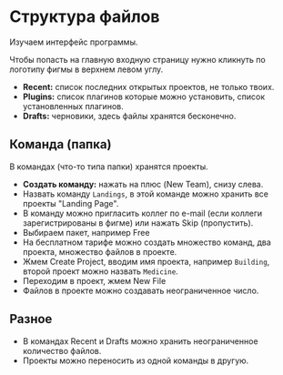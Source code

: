 # Структура файлов
Изучаем интерфейс программы.

Чтобы попасть на главную входную страницу нужно кликнуть по логотипу фигмы в верхнем левом углу.
* **Recent:** список последних открытых проектов, не только твоих.
* **Plugins:** список плагинов которые можно установить, список установленных плагинов.
* **Drafts:** черновики, здесь файлы хранятся бесконечно.

## Команда (папка)
В командах (что-то типа папки) хранятся проекты.

* **Создать команду:** нажать на плюс (New Team), снизу слева.
* Назвать команду `Landings`, в этой команде можно хранить все проекты "Landing Page".
* В команду можно пригласить коллег по e-mail (если коллеги зарегистрированы в фигме) или нажать Skip (пропустить).
* Выбираем пакет, например Free
* На бесплатном тарифе можно создать множество команд, два проекта, множество файлов в проекте.
* Жмем Create Project, вводим имя проекта, например `Building`, второй проект можно назвать `Medicine`.
* Переходим в проект, жмем New File
* Файлов в проекте можно создавать неограниченное число.

## Разное
* В командах Recent и Drafts можно хранить неограниченное количество файлов.
* Проекты можно переносить из одной команды в другую.